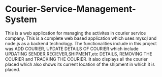 # Courier-Service-Management-System

This is a web application for managing the activites in courier service company.
This is a complete web based application which uses mysql and node.js as a backend technology.
The functionalities include in this project was ADD COURIER, UPDATE DETAILS OF COURIER which include UPDATING SENDER,RECIEVER,SHIPMENT,etc DETAILS, REMOVING THE COURIER and TRACKING THE COURIER.
It also displays all the courier placed which also shows its current location of the shipment in which it is placed.
